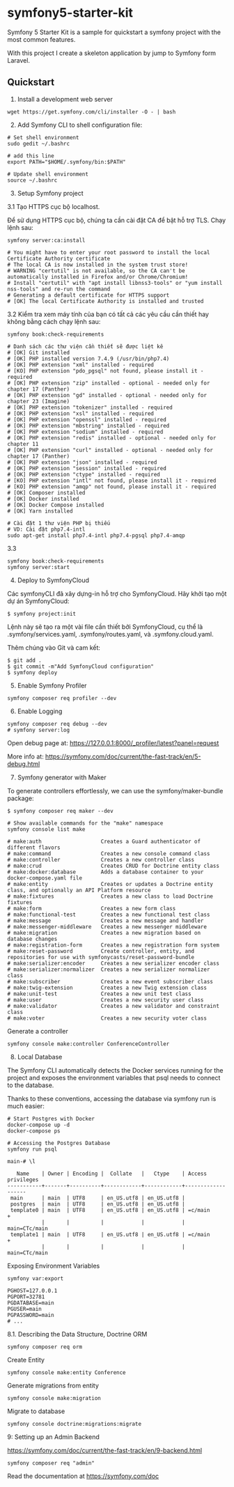 # symfony5-starter-kit

Symfony 5 Starter Kit is a sample for quickstart a symfony project with the most common features.

With this project I create a skeleton application by jump to Symfony form Laravel.

## Quickstart

1. Install a development web server

```shell
wget https://get.symfony.com/cli/installer -O - | bash
```

2. Add Symfony CLI to shell configuration file:

```shell
# Set shell environment 
sudo gedit ~/.bashrc

# add this line
export PATH="$HOME/.symfony/bin:$PATH"

# Update shell environment
source ~/.bashrc
```

3. Setup Symfony project

3.1 Tạo HTTPS cục bộ localhost.

Để sử dụng HTTPS cục bộ, chúng ta cần cài đặt CA để bật hỗ trợ TLS. Chạy lệnh sau:

```shell
symfony server:ca:install

# You might have to enter your root password to install the local Certificate Authority certificate
# The local CA is now installed in the system trust store!
# WARNING "certutil" is not available, so the CA can't be automatically installed in Firefox and/or Chrome/Chromium!
# Install "certutil" with "apt install libnss3-tools" or "yum install nss-tools" and re-run the command
# Generating a default certificate for HTTPS support
# [OK] The local Certificate Authority is installed and trusted

```

3.2 Kiểm tra xem máy tính của bạn có tất cả các yêu cầu cần thiết hay không bằng cách chạy lệnh sau:

```shell
symfony book:check-requirements

# Danh sách các thư viện cần thiết sẽ được liệt kê
# [OK] Git installed
# [OK] PHP installed version 7.4.9 (/usr/bin/php7.4)
# [OK] PHP extension "xml" installed - required
# [KO] PHP extension "pdo_pgsql" not found, please install it - required
# [OK] PHP extension "zip" installed - optional - needed only for chapter 17 (Panther)
# [OK] PHP extension "gd" installed - optional - needed only for chapter 23 (Imagine)
# [OK] PHP extension "tokenizer" installed - required
# [OK] PHP extension "xsl" installed - required
# [OK] PHP extension "openssl" installed - required
# [OK] PHP extension "mbstring" installed - required
# [OK] PHP extension "sodium" installed - required
# [OK] PHP extension "redis" installed - optional - needed only for chapter 11
# [OK] PHP extension "curl" installed - optional - needed only for chapter 17 (Panther)
# [OK] PHP extension "json" installed - required
# [OK] PHP extension "session" installed - required
# [OK] PHP extension "ctype" installed - required
# [KO] PHP extension "intl" not found, please install it - required
# [KO] PHP extension "amqp" not found, please install it - required
# [OK] Composer installed
# [OK] Docker installed
# [OK] Docker Compose installed
# [OK] Yarn installed

# Cài đặt 1 thư viện PHP bị thiếu
# VD: Cài đặt php7.4-intl
sudo apt-get install php7.4-intl php7.4-pgsql php7.4-amqp

```

3.3 
```shell
symfony book:check-requirements
symfony server:start
```

4. Deploy to SymfonyCloud

Các symfonyCLI đã xây dựng-in hỗ trợ cho SymfonyCloud. Hãy khởi tạo một dự án SymfonyCloud:

```shell
$ symfony project:init
```

Lệnh này sẽ tạo ra một vài file cần thiết bởi SymfonyCloud, cụ thể là .symfony/services.yaml, .symfony/routes.yaml, và .symfony.cloud.yaml.

Thêm chúng vào Git và cam kết:

```shell
$ git add .
$ git commit -m"Add SymfonyCloud configuration"
$ symfony deploy
```

5. Enable Symfony Profiler

```shell
symfony composer req profiler --dev
```

6. Enable Logging

```shell
symfony composer req debug --dev
# symfony server:log
```

Open debug page at: https://127.0.0.1:8000/_profiler/latest?panel=request

More info at: https://symfony.com/doc/current/the-fast-track/en/5-debug.html

7. Symfony generator with Maker

To generate controllers effortlessly, we can use the symfony/maker-bundle package:

```shell
$ symfony composer req maker --dev

# Show available commands for the "make" namespace
symfony console list make

# make:auth                   Creates a Guard authenticator of different flavors
# make:command                Creates a new console command class
# make:controller             Creates a new controller class
# make:crud                   Creates CRUD for Doctrine entity class
# make:docker:database        Adds a database container to your docker-compose.yaml file
# make:entity                 Creates or updates a Doctrine entity class, and optionally an API Platform resource
# make:fixtures               Creates a new class to load Doctrine fixtures
# make:form                   Creates a new form class
# make:functional-test        Creates a new functional test class
# make:message                Creates a new message and handler
# make:messenger-middleware   Creates a new messenger middleware
# make:migration              Creates a new migration based on database changes
# make:registration-form      Creates a new registration form system
# make:reset-password         Create controller, entity, and repositories for use with symfonycasts/reset-password-bundle
# make:serializer:encoder     Creates a new serializer encoder class
# make:serializer:normalizer  Creates a new serializer normalizer class
# make:subscriber             Creates a new event subscriber class
# make:twig-extension         Creates a new Twig extension class
# make:unit-test              Creates a new unit test class
# make:user                   Creates a new security user class
# make:validator              Creates a new validator and constraint class
# make:voter                  Creates a new security voter class

```

Generate a controller

```shell
symfony console make:controller ConferenceController
```

8. Local Database

The Symfony CLI automatically detects the Docker services running for the project and exposes the environment variables that psql needs to connect to the database.

Thanks to these conventions, accessing the database via symfony run is much easier:

```shell
# Start Postgres with Docker
docker-compose up -d
docker-compose ps

# Accessing the Postgres Database
symfony run psql

main-# \l

   Name    | Owner | Encoding |  Collate   |   Ctype    | Access privileges 
-----------+-------+----------+------------+------------+-------------------
 main      | main  | UTF8     | en_US.utf8 | en_US.utf8 | 
 postgres  | main  | UTF8     | en_US.utf8 | en_US.utf8 | 
 template0 | main  | UTF8     | en_US.utf8 | en_US.utf8 | =c/main          +
           |       |          |            |            | main=CTc/main
 template1 | main  | UTF8     | en_US.utf8 | en_US.utf8 | =c/main          +
           |       |          |            |            | main=CTc/main
```

Exposing Environment Variables

```shell
symfony var:export

PGHOST=127.0.0.1
PGPORT=32781
PGDATABASE=main
PGUSER=main
PGPASSWORD=main
# ...
```

8.1. Describing the Data Structure, Doctrine ORM

```shell
symfony composer req orm
```

Create Entity

```shell
symfony console make:entity Conference
```

Generate migrations from entity

```shell
symfony console make:migration
```

Migrate to database

```shell
symfony console doctrine:migrations:migrate
```

9: Setting up an Admin Backend

https://symfony.com/doc/current/the-fast-track/en/9-backend.html

```shell
symfony composer req "admin"
```

Read the documentation at https://symfony.com/doc


